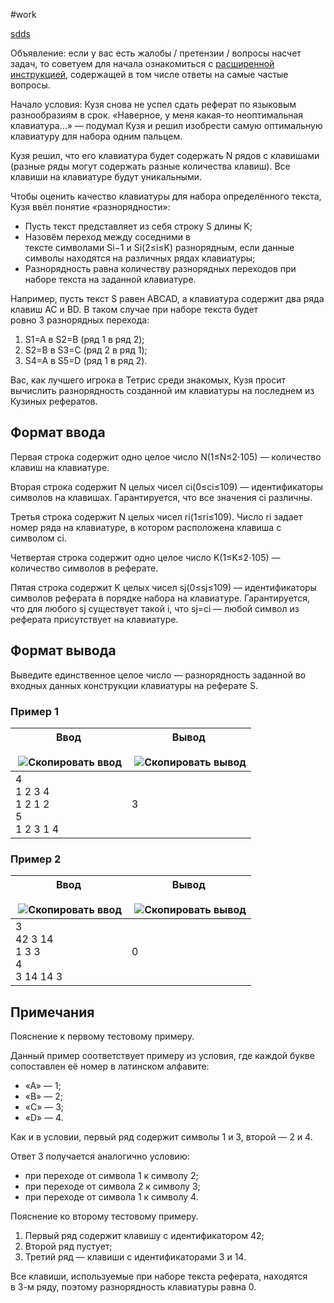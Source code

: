 #work 

[sdds](https://gitlab.com/hivetaxi/backend/client-orders-showcase/-/blob/main/.gitlab-ci.yml)

Объявление: если у вас есть жалобы / претензии / вопросы насчет задач, то советуем для начала ознакомиться с [расширенной инструкцией](https://contest.yandex.ru/contest/44525/enter/?retPage=), содержащей в том числе ответы на самые частые вопросы.

Начало условия: Кузя снова не успел сдать реферат по языковым разнообразиям в срок. «Наверное, у меня какая-то неоптимальная клавиатура...» — подумал Кузя и решил изобрести самую оптимальную клавиатуру для набора одним пальцем.

Кузя решил, что его клавиатура будет содержать N рядов с клавишами (разные ряды могут содержать разные количества клавиш). Все клавиши на клавиатуре будут уникальными.

Чтобы оценить качество клавиатуры для набора определённого текста, Кузя ввёл понятие «разнорядности»:

- Пусть текст представляет из себя строку S длины K;
- Назовём переход между соседними в тексте символами Si−1 и Si(2≤i≤K) разнорядным, если данные символы находятся на различных рядах клавиатуры;
- Разнорядность равна количеству разнорядных переходов при наборе текста на заданной клавиатуре.

Например, пусть текст S равен ABCAD, а клавиатура содержит два ряда клавиш AC и BD. В таком случае при наборе текста будет ровно 3 разнорядных перехода:

1. S1=A в S2=B (ряд 1 в ряд 2);
2. S2=B в S3=C (ряд 2 в ряд 1);
3. S4=A в S5=D (ряд 1 в ряд 2).

Вас, как лучшего игрока в Тетрис среди знакомых, Кузя просит вычислить разнорядность созданной им клавиатуры на последнем из Кузиных рефератов.

## Формат ввода

Первая строка содержит одно целое число N(1≤N≤2⋅105) — количество клавиш на клавиатуре.

Вторая строка содержит N целых чисел ci(0≤ci≤109) — идентификаторы символов на клавишах. Гарантируется, что все значения ci различны.

Третья строка содержит N целых чисел ri(1≤ri≤109). Число ri задает номер ряда на клавиатуре, в котором расположена клавиша с символом ci.

Четвертая строка содержит одно целое число K(1≤K≤2⋅105) — количество символов в реферате.

Пятая строка содержит K целых чисел sj(0≤sj≤109) — идентификаторы символов реферата в порядке набора на клавиатуре. Гарантируется, что для любого sj существует такой i, что sj=ci — любой символ из реферата присутствует на клавиатуре.

## Формат вывода

Выведите единственное целое число — разнорядность заданной во входных данных конструкции клавиатуры на реферате S.

### Пример 1

|Ввод<br><br> ![Скопировать ввод](https://yastatic.net/lego/_/La6qi18Z8LwgnZdsAr1qy1GwCwo.gif)|Вывод<br><br> ![Скопировать вывод](https://yastatic.net/lego/_/La6qi18Z8LwgnZdsAr1qy1GwCwo.gif)|
|---|---|
|4<br>1 2 3 4<br>1 2 1 2<br>5<br>1 2 3 1 4|3|

### Пример 2

|Ввод<br><br> ![Скопировать ввод](https://yastatic.net/lego/_/La6qi18Z8LwgnZdsAr1qy1GwCwo.gif)|Вывод<br><br> ![Скопировать вывод](https://yastatic.net/lego/_/La6qi18Z8LwgnZdsAr1qy1GwCwo.gif)|
|---|---|
|3<br>42 3 14<br>1 3 3<br>4<br>3 14 14 3|0|

## Примечания

Пояснение к первому тестовому примеру.

Данный пример соответствует примеру из условия, где каждой букве сопоставлен её номер в латинском алфавите:

- «A» — 1;
- «B» — 2;
- «C» — 3;
- «D» — 4.

Как и в условии, первый ряд содержит символы 1 и 3, второй — 2 и 4.

Ответ 3 получается аналогично условию:

- при переходе от символа 1 к символу 2;
- при переходе от символа 2 к символу 3;
- при переходе от символа 1 к символу 4.

Пояснение ко второму тестовому примеру.

1. Первый ряд содержит клавишу с идентификатором 42;
2. Второй ряд пустует;
3. Третий ряд — клавиши с идентификаторами 3 и 14.

Все клавиши, используемые при наборе текста реферата, находятся в 3-м ряду, поэтому разнорядность клавиатуры равна 0.



